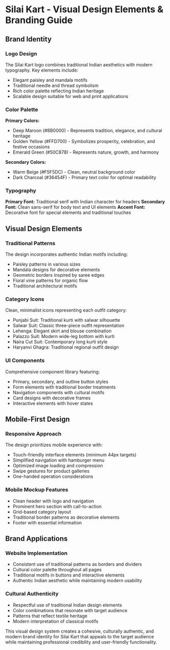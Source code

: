# Silai Kart - Visual Design Elements & Branding Guide

## Brand Identity

### Logo Design
The Silai Kart logo combines traditional Indian aesthetics with modern typography. Key elements include:
- Elegant paisley and mandala motifs
- Traditional needle and thread symbolism
- Rich color palette reflecting Indian heritage
- Scalable design suitable for web and print applications

### Color Palette
**Primary Colors:**
- Deep Maroon (#8B0000) - Represents tradition, elegance, and cultural heritage
- Golden Yellow (#FFD700) - Symbolizes prosperity, celebration, and festive occasions
- Emerald Green (#50C878) - Represents nature, growth, and harmony

**Secondary Colors:**
- Warm Beige (#F5F5DC) - Clean, neutral background color
- Dark Charcoal (#36454F) - Primary text color for optimal readability

### Typography
**Primary Font:** Traditional serif with Indian character for headers
**Secondary Font:** Clean sans-serif for body text and UI elements
**Accent Font:** Decorative font for special elements and traditional touches

## Visual Design Elements

### Traditional Patterns
The design incorporates authentic Indian motifs including:
- Paisley patterns in various sizes
- Mandala designs for decorative elements
- Geometric borders inspired by saree edges
- Floral vine patterns for organic flow
- Traditional architectural motifs

### Category Icons
Clean, minimalist icons representing each outfit category:
- Punjabi Suit: Traditional kurti with salwar silhouette
- Salwar Suit: Classic three-piece outfit representation
- Lehenga: Elegant skirt and blouse combination
- Palazzo Suit: Modern wide-leg bottom with kurti
- Naira Cut Suit: Contemporary long kurti style
- Haryanvi Ghagra: Traditional regional outfit design

### UI Components
Comprehensive component library featuring:
- Primary, secondary, and outline button styles
- Form elements with traditional border treatments
- Navigation components with cultural motifs
- Card designs with decorative frames
- Interactive elements with hover states

## Mobile-First Design

### Responsive Approach
The design prioritizes mobile experience with:
- Touch-friendly interface elements (minimum 44px targets)
- Simplified navigation with hamburger menu
- Optimized image loading and compression
- Swipe gestures for product galleries
- One-handed operation considerations

### Mobile Mockup Features
- Clean header with logo and navigation
- Prominent hero section with call-to-action
- Grid-based category layout
- Traditional border patterns as decorative elements
- Footer with essential information

## Brand Applications

### Website Implementation
- Consistent use of traditional patterns as borders and dividers
- Cultural color palette throughout all pages
- Traditional motifs in buttons and interactive elements
- Authentic Indian aesthetic while maintaining modern usability

### Cultural Authenticity
- Respectful use of traditional Indian design elements
- Color combinations that resonate with target audience
- Patterns that reflect textile heritage
- Modern interpretation of classical motifs

This visual design system creates a cohesive, culturally authentic, and modern brand identity for Silai Kart that appeals to the target audience while maintaining professional credibility and user-friendly functionality.

